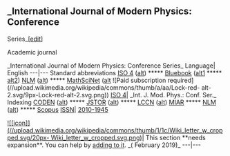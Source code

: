 ## \_International Journal of Modern Physics: Conference
Series\_[[edit](/w/index.php?title=International\_Journal\_of\_Modern\_Physics&action=edit&section=6
"Edit section: International Journal of Modern Physics: Conference Series")]

Academic journal

 \_International Journal of Modern Physics: Conference Series\_ Language|
English 
---|--- 
Standard abbreviations 
[ISO
4](https://marcinwrochna.github.io/abbrevIso/?search=International\_Journal\_of\_Modern\_Physics:\_Conference\_Series)
([alt](http://www.issn.org/services/online-services/access-to-the-ltwa/))
\*\*\*\*\*
[Bluebook](/wiki/Wikipedia:WikiProject\_Academic\_Journals/Bluebook\_journals
"Wikipedia:WikiProject Academic Journals/Bluebook journals")
([alt1](https://lib.law.washington.edu/cilp/abbrev.html) \*\*\*\*\*
[alt2](http://personal.psu.edu/dhk3/research/Bluebook/T-13.htm)) 
[NLM](https://www.ncbi.nlm.nih.gov/nlmcatalog?term=2010-1945%5BISSN%5D)
([alt](https://www.ncbi.nlm.nih.gov/nlmcatalog?term=International+Journal+of+Modern+Physics%3A+Conference+Series%5BJournal%5D))
\*\*\*\*\* [MathSciNet](https://mathscinet.ams.org/msnhtml/serials.pdf)
([alt](https://mathscinet.ams.org/mathscinet/search/journals.html?journalName=2010-1945&Submit=Search)
![Paid subscription
required](//upload.wikimedia.org/wikipedia/commons/thumb/a/aa/Lock-red-
alt-2.svg/9px-Lock-red-alt-2.svg.png)) 
[ISO 4](/wiki/ISO\_4 "ISO 4")| \_Int. J. Mod. Phys.: Conf. Ser.\_ 
Indexing 
[CODEN](https://cassi.cas.org/searching.jsp?searchIn=issns&c=WIy460-R\_DY&searchFor=2010-1945)
([alt](https://cassi.cas.org/searching.jsp?searchIn=titles&c=WIy460-R\_DY&searchFor=International+Journal+of+Modern+Physics))
\*\*\*\*\* [JSTOR](https://www.jstor.org/journals/20101945)
([alt](https://www.jstor.org/action/showJournals?browseType=title)) \*\*\*\*\*
[LCCN](https://catalog.loc.gov/vwebv/search?searchArg1=2010-1945&argType1=all&searchCode1=KNUM&searchType=2)
([alt](https://catalog.loc.gov/vwebv/search?searchArg1=International+Journal+of+Modern+Physics%3A+Conference+Series&argType1=all&searchCode1=KTIL&searchType=2)) 
[MIAR](http://miar.ub.edu/issn/2010-1945) \*\*\*\*\*
[NLM](https://www.ncbi.nlm.nih.gov/nlmcatalog?term=2010-1945%5BISSN%5D)
([alt](https://www.ncbi.nlm.nih.gov/nlmcatalog?term=International+Journal+of+Modern+Physics%3A+Conference+Series%5BJournal%5D))
\*\*\*\*\*
[Scopus](https://www.scopus.com/sources?sortField=citescore&sortDirection=desc&isHiddenField=false&field=issn&issn=2010-1945) 
[ISSN](/wiki/ISSN\_\(identifier\) "ISSN \(identifier\)")|
[2010-1945](https://www.worldcat.org/search?fq=x0:jrnl&q=n2:2010-1945) 
 
[![\[icon\]](//upload.wikimedia.org/wikipedia/commons/thumb/1/1c/Wiki\_letter\_w\_cropped.svg/20px-
Wiki\_letter\_w\_cropped.svg.png)](/wiki/File:Wiki\_letter\_w\_cropped.svg)| This
section \*\*needs expansion\*\*. You can help by [adding to
it](https://en.wikipedia.org/w/index.php?title=International\_Journal\_of\_Modern\_Physics&action=edit&section=).
\_( February 2019)\_ 
---|--- 
 